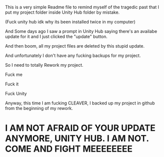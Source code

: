 <p>This is a very simple Readme file to remind myself of the tragedic past that I put my project folder inside Unity Hub folder by mistake.</p>
<p>(Fuck unity hub idk why its been installed twice in my computer)</p>
<p>And Some days ago I saw a prompt in Unity Hub saying there's an availabe update for it and I just clicked the "update" button.</p>
<p>And then boom, all my project files are deleted by this stupid update.</p>
<p>And unfortunately I don't have any fucking backups for my project.</p>
<p>So I need to totally Rework my project.</p>
<p>Fuck me</p>
<p>Fuck it</p>
<p>Fuck Unity</p>

<p>Anyway, this time I am fucking CLEAVER, I backed up my project in github from the beginning of my rework.</p>
<h1>I AM NOT AFRAID OF YOUR UPDATE ANYMORE, UNITY HUB. I AM NOT. COME AND FIGHT MEEEEEEEE</h1>
